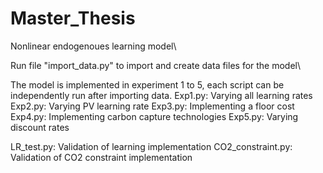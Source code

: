 # Master_Thesis
 
Nonlinear endogenoues learning model\

Run file "import_data.py" to import and create data files for the model\

The model is implemented in experiment 1 to 5, each script can be independently run after importing data.
Exp1.py: Varying all learning rates
Exp2.py: Varying PV learning rate
Exp3.py: Implementing a floor cost
Exp4.py: Implementing carbon capture technologies
Exp5.py: Varying discount rates

LR_test.py: Validation of learning implementation
CO2_constraint.py: Validation of CO2 constraint implementation
